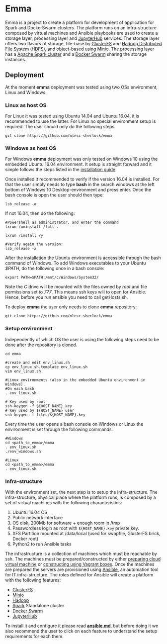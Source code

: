 # Emma

Emma is a project to create a platform for development of application for Spark and DockerSwarm clusters. The platform runs on an infra-structure composed by virtual machines and Ansible playbooks are used to create a storage layer, processing layer and [JupyterHub](https://jupyter-notebook.readthedocs.io/en/latest/index.html) services. The storage layer offers two flavors of storage, file-base by [GlusterFS](https://www.gluster.org/) and [Hadoop Distributed File System (HDFS)](http://hadoop.apache.org/), and object-based using [Minio](https://www.minio.io). The processing layer has a [Apache Spark cluster](http://spark.apache.org/) and a [Docker Swarm](https://docs.docker.com/engine/swarm/) sharing the storage instances.

## Deployment
At the moment **emma** deployment was tested using two OSs environment, Linux and Windows.

### Linux as host OS
For Linux it was tested using Ubuntu 14.04 and Ubuntu 16.04, it is recommended to use the latter. For Linux no special environment setup is required.
The user should only do the following steps.
```
git clone https://github.com/nlesc-sherlock/emma
```

### Windows as host OS
For Windows **emma** deployment was only tested on Windows 10 using the embedded Ubuntu 16.04 environment. It setup is straight forward and it simple follows the steps listed in the [installation guide](https://msdn.microsoft.com/en-us/commandline/wsl/install_guide).

Once installed it recommended to verify if the version 16.04 is installed. For that the user simply needs to type **bash** in the search windows at the left bottom of Windows 10 Desktop-environment and press enter.
Once the bash console is open the user should then type:
```
lsb_release -a
```

If not 16.04, then do the following:
```
#Powershell as administrator, and enter the command
lxrun /uninstall /full .

lxrun /install /y

#Verify again the version:
lsb_release -a
```

After the installation the Ubuntu environment is accessible through the bash command of Windows.
To add Windows executables to your Ubuntu *$PATH*, do the following once in a bash console:
```
export PATH=$PATH:/mnt/c/Windows/System32/
```

Note the *C* drive will be mounted with the files owned by *root* and file permissions set to *777*.
This means ssh keys will to open for Ansible. Hence, before you run ansible you need to call getHosts.sh.


To deploy **emma** the user only needs to clone **emma** repository:
```
git clone https://github.com/nlesc-sherlock/emma
```

### Setup environment

Independently of which OS the user is using the following steps need to be done after the repository is cloned.
```
cd emma

#create and edit env_linux.sh
cp env_linux.sh.template env_linux.sh
vim env_linux.sh

#Linux environments (also in the embedded Ubuntu environment in Windows).
#On each bash
. env_linux.sh

# Key used by root
ssh-keygen -f ${HOST_NAME}.key
# Key used by ${HOST_NAME} user
ssh-keygen -f files/${HOST_NAME}.key
```

Every time the user opens a bash console on Windows or Linux the environment is set through the following commands:
```
#Windows
cd <path_to_emma>/emma
. env_linux.sh
./env_windows.sh

#Linux
cd <path_to_emma>/emma
. env_linux.sh
```

### Infra-structure

With the environment set, the next step is to setup the infra-structure. The infra-structure, physical place where the platform runs, is composed by a set of virtual machines with the following characteristics:
1. Ubuntu 16.04 OS
2. Public network interface
3. OS disk, 200Mb for software + enough room in /tmp
4. Passwordless login as root with `${HOST_NAME}.key` private key.
5. XFS Partition mounted at /data/local (used for swapfile, GlusterFS brick, Docker root)
6. Python2 to run Ansible tasks


The infrastructure is a collection of machines which must be reachable by ssh. The machines must be prepared/constructed by either [preparing cloud virtual machine](cloud.md) or [constructing using Vagrant boxes](vagrant.md).
Once the machines are prepared the servers are provisioned using [Ansible](https://www.ansible.com/), an automation tool for IT infra-structure. The roles defined for Ansible will create a platform with the following features:

* [GlusterFS](gluster.md)
* [Minio](minio.md)
* [Hadoop](hadoop.md)
* [Spark](spark.md) Standalone cluster
* [Docker Swarm](dockerswarm.md)
* [JupyterHub](jupyterhub.md)

To install it and configure it please read **[ansible.md](ansible.md)**, but before doing it we also recommend the user to click on each feature to understand the setup requirements for each them.
